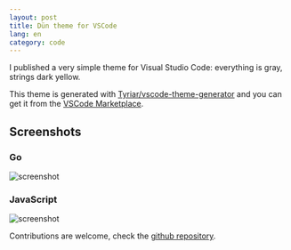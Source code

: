 ```yaml
---
layout: post
title: Dün theme for VSCode
lang: en
category: code
---
```


I published a very simple theme for Visual Studio Code: everything is gray, strings dark yellow.

This theme is generated with [Tyriar/vscode-theme-generator](https://github.com/Tyriar/vscode-theme-generator) and you can get it from the [VSCode Marketplace](https://marketplace.visualstudio.com/items?itemName=claudiodangelis.dun-theme).

## Screenshots

### Go

![screenshot](https://raw.githubusercontent.com/claudiodangelis/dun-vscode-theme/master/go.png)


### JavaScript

![screenshot](https://raw.githubusercontent.com/claudiodangelis/dun-vscode-theme/master/js.png)


Contributions are welcome, check the [github repository](https://github.com/claudiodangelis/dun-vscode-theme).
